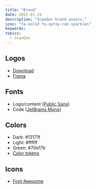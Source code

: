 ```yaml
---
title: "Brand"
date: 2015-01-29
description: "ScanGov brand assets."
icon: "fa-solid fa-spray-can-sparkles"
keywords: 
topics:
  - ScanGov
---
```


## Logos

* [Download](/assets/brand/)
* [Figma](https://www.figma.com/design/GsHY2OGkxXmlcKhREfaKY0/Untitled?node-id=0-1&t=Zmva5bqFYmCsWiVl-1)

## Fonts

- Logo/content ([Public Sans](https://public-sans.digital.gov/))
- Code ([JetBrains Mono](https://www.jetbrains.com/lp/mono/))

## Colors

- Dark: #13171f
- Light: #ffffff
- Green: #70e17b
- [Color tokens](https://designsystem.digital.gov/design-tokens/color/system-tokens/)

## Icons

- [Font Awesome](https://fontawesome.com/)